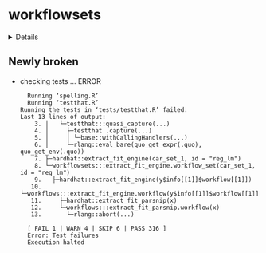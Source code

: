 # workflowsets

<details>

* Version: 0.1.0
* GitHub: https://github.com/tidymodels/workflowsets
* Source code: https://github.com/cran/workflowsets
* Date/Publication: 2021-07-22 14:00:02 UTC
* Number of recursive dependencies: 124

Run `cloud_details(, "workflowsets")` for more info

</details>

## Newly broken

*   checking tests ... ERROR
    ```
      Running ‘spelling.R’
      Running ‘testthat.R’
    Running the tests in ‘tests/testthat.R’ failed.
    Last 13 lines of output:
        3. │   └─testthat:::quasi_capture(...)
        4. │     ├─testthat .capture(...)
        5. │     │ └─base::withCallingHandlers(...)
        6. │     └─rlang::eval_bare(quo_get_expr(.quo), quo_get_env(.quo))
        7. ├─hardhat::extract_fit_engine(car_set_1, id = "reg_lm")
        8. └─workflowsets:::extract_fit_engine.workflow_set(car_set_1, id = "reg_lm")
        9.   ├─hardhat::extract_fit_engine(y$info[[1]]$workflow[[1]])
       10.   └─workflows:::extract_fit_engine.workflow(y$info[[1]]$workflow[[1]])
       11.     ├─hardhat::extract_fit_parsnip(x)
       12.     └─workflows:::extract_fit_parsnip.workflow(x)
       13.       └─rlang::abort(...)
      
      [ FAIL 1 | WARN 4 | SKIP 6 | PASS 316 ]
      Error: Test failures
      Execution halted
    ```

